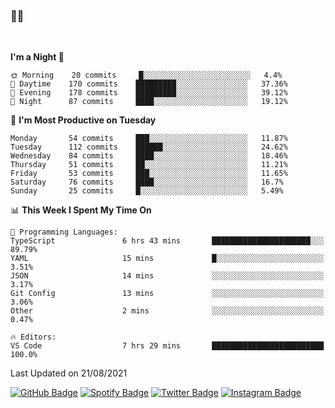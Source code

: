### 🤙🍺

<!-- <a href="https://github-readme-stats.vercel.app/api?username=hzak2xx&count_private=true&show_icons=true&theme=dracula">
  <img align="center" src="https://github-readme-stats.vercel.app/api?username=hzak2xx&count_private=true&show_icons=true&theme=dracula" />
</a>
</br> -->
</br>

<!--START_SECTION:waka-->
**I'm a Night 🦉** 

```text
🌞 Morning    20 commits     █░░░░░░░░░░░░░░░░░░░░░░░░   4.4% 
🌆 Daytime    170 commits    █████████░░░░░░░░░░░░░░░░   37.36% 
🌃 Evening    178 commits    █████████░░░░░░░░░░░░░░░░   39.12% 
🌙 Night      87 commits     ████░░░░░░░░░░░░░░░░░░░░░   19.12%

```
📅 **I'm Most Productive on Tuesday** 

```text
Monday       54 commits     ███░░░░░░░░░░░░░░░░░░░░░░   11.87% 
Tuesday      112 commits    ██████░░░░░░░░░░░░░░░░░░░   24.62% 
Wednesday    84 commits     ████░░░░░░░░░░░░░░░░░░░░░   18.46% 
Thursday     51 commits     ██░░░░░░░░░░░░░░░░░░░░░░░   11.21% 
Friday       53 commits     ███░░░░░░░░░░░░░░░░░░░░░░   11.65% 
Saturday     76 commits     ████░░░░░░░░░░░░░░░░░░░░░   16.7% 
Sunday       25 commits     █░░░░░░░░░░░░░░░░░░░░░░░░   5.49%

```


📊 **This Week I Spent My Time On** 

```text
💬 Programming Languages: 
TypeScript               6 hrs 43 mins       ██████████████████████░░░   89.79% 
YAML                     15 mins             █░░░░░░░░░░░░░░░░░░░░░░░░   3.51% 
JSON                     14 mins             ░░░░░░░░░░░░░░░░░░░░░░░░░   3.17% 
Git Config               13 mins             ░░░░░░░░░░░░░░░░░░░░░░░░░   3.06% 
Other                    2 mins              ░░░░░░░░░░░░░░░░░░░░░░░░░   0.47%

🔥 Editors: 
VS Code                  7 hrs 29 mins       █████████████████████████   100.0%

```


 Last Updated on 21/08/2021
<!--END_SECTION:waka-->

[![GitHub Badge](https://img.shields.io/badge/GitHub-100000?style=for-the-badge&logo=github&logoColor=white)](https://github.com/hzak2xx)
[![Spotify Badge](https://img.shields.io/badge/Spotify-1ED760?&style=for-the-badge&logo=spotify&logoColor=white)](https://open.spotify.com/user/uf90s6sbbh75a1mt44clkhkvf)
[![Twitter Badge](https://img.shields.io/badge/Twitter-1DA1F2?style=for-the-badge&logo=twitter&logoColor=white)](https://twitter.com/hzak2xx)
[![Instagram Badge](https://img.shields.io/badge/Instagram-E4405F?style=for-the-badge&logo=instagram&logoColor=white)](https://www.instagram.com/hzak2xx/)
